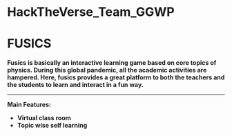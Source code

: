 # HackTheVerse_Team_GGWP
# <b>FUSICS</b>
<p><b>Fusics is basically an interactive learning game based on core topics of physics. During this global pandemic, all the academic activities are hampered. Here, fusics provides a great platform to both the teachers and the students to learn and interact in a fun way.</b></p>
<p><b> <hr>Main Features:</hr> <br>
<ul>
  <li>Virtual class room</li>
  <li>Topic wise self learning</li>
</ul>
</b></p>

